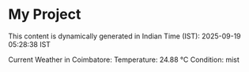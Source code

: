 # My Project

This content is dynamically generated in Indian Time (IST): 2025-09-19 05:28:38 IST


Current Weather in Coimbatore:
Temperature: 24.88 °C
Condition: mist
